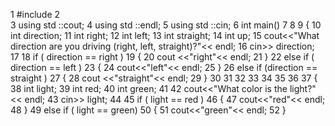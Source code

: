 
  1 #include<iostream>
  2   
  3 using std ::cout;
  4 using std ::endl;
  5 using std ::cin; 
  6 int main()
  7 
  8 
  9 {
 10 int direction;
 11 int right;
 12 int left;
 13 int straight;
 14 int up;
 15 cout<<"What direction are  you driving (right, left, straight)?"<< endl;
 16 cin>> direction;
 17 
 18 if ( direction == right )
 19 {
 20   cout <<"right"<< endl;
 21 } 
 22 else if ( direction == left )
 23 {
 24   cout<<"left"<< endl;
 25 } 
 26 else if (direction == straight )
 27 {
 28   cout <<"straight"<< endl;
 29 } 
 30 
 31 
 32 
 33 
 34 
 35 
 36 
 37 {
 38 int light;
 39 int red;
 40 int green;
 41 
 42 cout<<"What color is the light?" << endl;
 43 cin>> light;
 44 
 45 if ( light == red )
 46 {
 47   cout<<"red"<< endl;
 48 } 
 49 else if ( light == green)
 50 {
 51   cout<<"green"<< endl;
 52 } 
